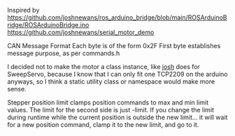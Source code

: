 Inspired by
https://github.com/joshnewans/ros_arduino_bridge/blob/main/ROSArduinoBridge/ROSArduinoBridge.ino
https://github.com/joshnewans/serial_motor_demo

CAN Message Format
Each byte is of the form 0x2F
First byte establishes message purpose, as per commands.h

I decided not to make the motor a class instance, like [josh](https://github.com/joshnewans/ros_arduino_bridge/blob/210a12273b23e4bb51f639906eadc59b31ba8888/ROSArduinoBridge/servos.h#L4) does for SweepServo,
because I know that I can only fit one TCP2209 on the arduino anyways, so I think a static utility class or namespace would make more sense.

Stepper position limit clamps position commands to max and min limit values. The limit for the second side is just -limit.
If you change the limit during runtime while the current position is outside the new limit... it will wait for a new position command, clamp it to the new limit, and go to it.